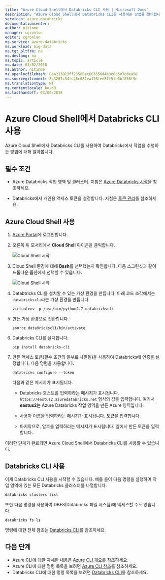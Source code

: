 ```yaml
---
title: "Azure Cloud Shell에서 Databricks CLI 사용 | Microsoft Docs"
description: "Azure Cloud Shell에서 Databricks CLI를 사용하는 방법을 알아봅니다."
services: azure-databricks
documentationcenter: 
author: nitinme
manager: cgronlun
editor: cgronlun
ms.service: azure-databricks
ms.workload: big-data
ms.tgt_pltfrm: na
ms.devlang: na
ms.topic: article
ms.date: 03/02/2018
ms.author: nitinme
ms.openlocfilehash: 8e4213813ff23586ac683556d4a3c0c587edea58
ms.sourcegitcommit: 8c3267c34fc46c681ea476fee87f5fb0bf858f9e
ms.translationtype: HT
ms.contentlocale: ko-KR
ms.lasthandoff: 03/09/2018
---
```

# <a name="use-databricks-cli-from-azure-cloud-shell"></a>Azure Cloud Shell에서 Databricks CLI 사용

Azure Cloud Shell에서 Databricks CLI를 사용하여 Databricks에서 작업을 수행하는 방법에 대해 알아봅니다.

## <a name="prerequisites"></a>필수 조건

* Azure Databricks 작업 영역 및 클러스터. 지침은 [Azure Databricks 시작](quickstart-create-databricks-workspace-portal.md)을 참조하세요. 

* Databricks에서 개인용 액세스 토큰을 설정합니다. 지침은 [토큰 관리](https://docs.azuredatabricks.net/api/latest/authentication.html#token-management)를 참조하세요.

## <a name="use-the-azure-cloud-shell"></a>Azure Cloud Shell 사용

1. [Azure Portal](https://portal.azure.com)에 로그인합니다.
 
2. 오른쪽 위 모서리에서 **Cloud Shell** 아이콘을 클릭합니다.

   ![Cloud Shell 시작](./media/databricks-cli-from-azure-cloud-shell/launch-azure-cloud-shell.png "Excel에서 ODBC 시작")

3. Cloud Shell 환경에 대해 **Bash**를 선택했는지 확인합니다. 다음 스크린샷과 같이 드롭다운 옵션에서 선택할 수 있습니다.

   ![Cloud Shell 시작](./media/databricks-cli-from-azure-cloud-shell/select-bash-for-shell.png "Excel에서 ODBC 시작") 

4. Databtricks CLI를 설치할 수 있는 가상 환경을 만듭니다. 아래 코드 조각에서는 `databrickscli`라는 가상 환경을 만듭니다.

       virtualenv -p /usr/bin/python2.7 databrickscli

5. 만든 가상 환경으로 전환합니다.

       source databrickscli/bin/activate

6. Databricks CLI를 설치합니다.

       pip install databricks-cli

7. 만든 액세스 토큰(필수 조건의 일부로 나열됨)을 사용하여 Databricks에 인증을 설정합니다. 다음 명령을 사용합니다.

       databricks configure --token

    다음과 같은 메시지가 표시됩니다.

    * Databricks 호스트를 입력하라는 메시지가 표시됩니다. `https://eastus2.azuredatabricks.net` 형식의 값을 입력합니다. 여기서 **eastus2**는 Azure Databricks 작업 영역을 만든 Azure 영역입니다.

    * 사용자 이름을 입력하라는 메시지가 표시됩니다. **토큰**을 입력합니다.

    * 마지막으로, 암호를 입력하라는 메시지가 표시됩니다. 앞에서 만든 토큰을 입력합니다.

이러한 단계가 완료되면 Azure Cloud Shell에서 Databricks CLI를 사용할 수 있습니다.

## <a name="use-databricks-cli"></a>Databricks CLI 사용

이제 Databricks CLI 사용을 시작할 수 있습니다. 예를 들어 다음 명령을 실행하여 작업 영역에 있는 모든 Databricks 클러스터를 나열합니다.

    databricks clusters list

또한 다음 명령을 사용하여 DBFS(Databricks 파일 시스템)에 액세스할 수도 있습니다.

    databricks fs ls


명령에 대한 전체 참조는 [Databricks CLI](https://docs.azuredatabricks.net/user-guide/dev-tools/databricks-cli.html)를 참조하세요.


## <a name="next-steps"></a>다음 단계

* Azure CLI에 대한 자세한 내용은 [Azure CLI 개요](../cloud-shell/overview.md)를 참조하세요.
* Azure CLI에 대한 명령 목록을 보려면 [Azure CLI 참조](https://docs.microsoft.com/cli/azure/reference-index?view=azure-cli-latest)를 참조하세요.
* Databricks CLI에 대한 명령 목록을 보려면 [Databricks CLI](https://docs.azuredatabricks.net/user-guide/dev-tools/databricks-cli.html)를 참조하세요.


